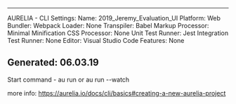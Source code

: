     
    
----------------------------------------------
AURELIA - CLI Settings:
    Name: 2019_Jeremy_Evaluation_UI
    Platform: Web
    Bundler: Webpack
    Loader: None
    Transpiler: Babel
    Markup Processor: Minimal Minification
    CSS Processor: None
    Unit Test Runner: Jest
    Integration Test Runner: None
    Editor: Visual Studio Code
    Features: None

Generated:
    06.03.19
----------------------------------------------

Start command - au run or au run --watch

more info: https://aurelia.io/docs/cli/basics#creating-a-new-aurelia-project